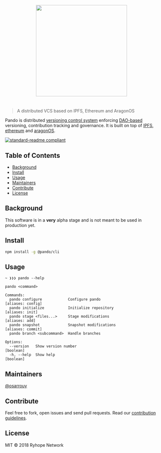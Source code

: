 <div align="center">
  <img align="center" src="https://github.com/wespr/pando/blob/master/visuals/logo.png" height="300px" />
  <h1></h1>
</div>

> A distributed VCS based on IPFS, Ethereum and AragonOS

Pando is distributed [versioning control system](https://en.wikipedia.org/wiki/Version_control) enforcing [DAO-based](https://en.wikipedia.org/wiki/Decentralized_autonomous_organization) versioning, contribution tracking and governance. It is built on top of [IPFS](https://ipfs.io), [ethereum](https://ethereum.org) and [aragonOS](https://aragon.on/ose).

[![standard-readme compliant](https://img.shields.io/badge/standard--readme-OK-green.svg?style=flat-square)](https://github.com/RichardLitt/standard-readme)

## Table of Contents

- [Background](#background)
- [Install](#install)
- [Usage](#usage)
- [Maintainers](#maintainers)
- [Contribute](#contribute)
- [License](#license)

## Background

This software is in a **very** alpha stage and is not meant to be used in production yet.

## Install

```zsh
npm install -g @pando/cli
```

## Usage

```
~ ❯❯❯ pando --help

pando <command>

Commands:
  pando configure            Configure pando                   [aliases: config]
  pando initialize           Initialize repository               [aliases: init]
  pando stage <files...>     Stage modifications                  [aliases: add]
  pando snapshot             Snapshot modifications            [aliases: commit]
  pando branch <subcommand>  Handle branches

Options:
  --version   Show version number                                      [boolean]
  -h, --help  Show help                                                [boolean]
```

## Maintainers

[@osarrouy](https://github.com/osarrouy)

## Contribute

Feel free to fork, open issues and send pull requests. Read our [contribution guidelines](https://github.com/wespr/pando/blob/master/github/CONTRIBUTING.md).

## License

MIT © 2018 Ryhope Network
